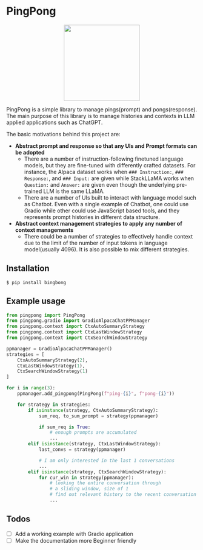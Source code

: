 # PingPong

<p align="center">
    <img width="200" src="https://raw.githubusercontent.com/deep-diver/PingPong/main/assets/logo.png">
</p>

PingPong is a simple library to manage pings(prompt) and pongs(response). The main purpose of this library is to manage histories and contexts in LLM applied applications such as ChatGPT.

The basic motivations behind this project are:
- **Abstract prompt and response so that any UIs and Prompt formats can be adopted**
  - There are a number of instruction-following finetuned language models, but they are fine-tuned with differently crafted datasets. For instance, the Alpaca dataset works when `### Instruction:`, `### Response:`, and `### Input:` are given while StackLLaMA works when `Question:` and `Answer:` are given even though the underlying pre-trained LLM is the same LLaMA.
  - There are a number of UIs built to interact with language model such as Chatbot. Even with a single example of Chatbot, one could use Gradio while other could use JavaScript based tools, and they represents prompt histories in different data structure. 
- **Abstract context management strategies to apply any number of context managements**
  - There could be a number of strategies to effectively handle context due to the limit of the number of input tokens in language model(usually 4096). It is also possible to mix different strategies.

## Installation

```shell
$ pip install bingbong
```

## Example usage

```python
from pingpong import PingPong
from pingpong.gradio import GradioAlpacaChatPPManager
from pingpong.context import CtxAutoSummaryStrategy
from pingpong.context import CtxLastWindowStrategy
from pingpong.context import CtxSearchWindowStrategy

ppmanager = GradioAlpacaChatPPManager()
strategies = [
    CtxAutoSummaryStrategy(2),
    CtxLastWindowStrategy(1),
    CtxSearchWindowStrategy(1)
]

for i in range(3):
    ppmanager.add_pingpong(PingPong(f"ping-{i}", f"pong-{i}"))

    for strategy in strategies:
        if isinstance(strategy, CtxAutoSummaryStrategy):
            sum_req, to_sum_prompt = strategy(ppmanager)

            if sum_req is True:
                # enough prompts are accumulated
                ...
        elif isinstance(strategy, CtxLastWindowStrategy):
            last_convs = strategy(ppmanager)

            # I am only interested in the last 1 conversations
            ...
        elif isinstance(strategy, CtxSearchWindowStrategy):
            for cur_win in strategy(ppmanager):
                # looking the entire conversation through
                # a sliding window, size of 1
                # find out relevant history to the recent conversation
                ...
```

## Todos

- [ ] Add a working example with Gradio application
- [ ] Make the documentation more Beginner friendly 

